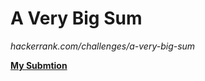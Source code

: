 # A Very Big Sum
_hackerrank.com/challenges/a-very-big-sum_

[**My Submtion**](hackerrank.com/challenges/a-very-big-sum/submissions/code/185770349)
